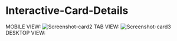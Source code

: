 # Interactive-Card-Details
MOBILE VIEW:
![Screenshot-card2](https://user-images.githubusercontent.com/110433564/201883531-a2c4bf64-6c11-497f-9c3d-6f59e3ab42b4.png)
TAB VIEW:
![Screenshot-card3](https://user-images.githubusercontent.com/110433564/201883553-1706d3fa-29b2-480c-81c5-d8863c1b7d60.png)
DESKTOP VIEW:
